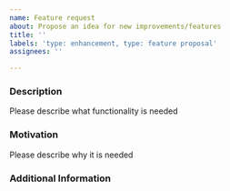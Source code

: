 ```yaml
---
name: Feature request
about: Propose an idea for new improvements/features
title: ''
labels: 'type: enhancement, type: feature proposal'
assignees: ''

---
```


### Description

Please describe what functionality is needed

### Motivation

Please describe why it is needed

### Additional Information
